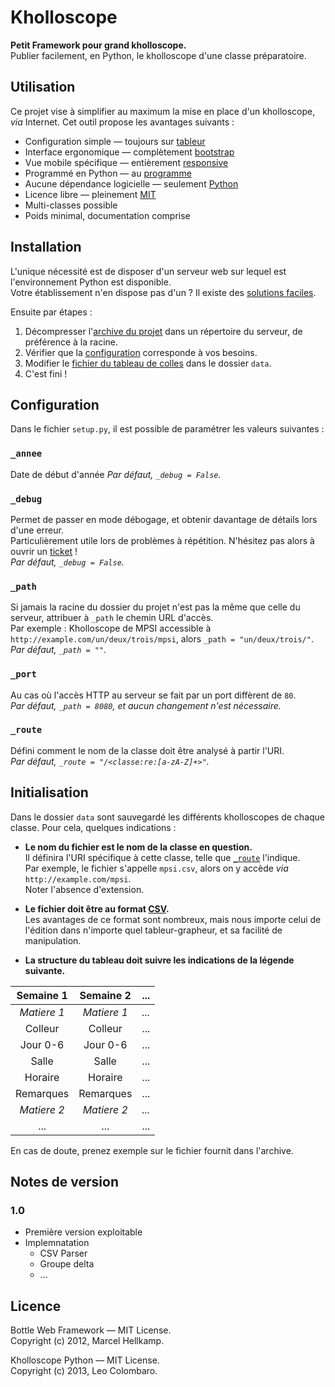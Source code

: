 ﻿Kholloscope
===========

**Petit Framework pour grand kholloscope.**  
Publier facilement, en Python, le kholloscope d'une classe préparatoire.

Utilisation
-----------

Ce projet vise à simplifier au maximum la mise en place d'un kholloscope, *via* Internet.
Cet outil propose les avantages suivants :

* Configuration simple — toujours sur [tableur](http://fr.wikipedia.org/wiki/Tableur)
* Interface ergonomique — complètement [bootstrap](http://getbootstrap.com)
* Vue mobile spécifique — entièrement [responsive](http://fr.wikipedia.org/wiki/Site_web_adaptatif)
* Programmé en Python — au [programme](http://python-prepa.github.io)
* Aucune dépendance logicielle — seulement [Python](http://www.python.org)
* Licence libre — pleinement [MIT](LICENSE)
* Multi-classes possible
* Poids minimal, documentation comprise

Installation
------------

L'unique nécessité est de disposer d'un serveur web sur lequel
est l'environnement Python est disponible.  
Votre établissement n'en dispose pas d'un ? Il existe des 
[solutions faciles](http://wiki.python.org/moin/FreeHosts).

Ensuite par étapes :

1. Décompresser l'[archive du projet](https://github.com/LeoColomb/kholloscope/archive/master.zip) 
dans un répertoire du serveur, de préférence à la racine.
2. Vérifier que la [configuration](#configuration) corresponde à vos besoins.
3. Modifier le [fichier du tableau de colles](#initialisation) dans le dossier `data`.
4. C'est fini !

Configuration
-------------

Dans le fichier `setup.py`, il est possible de paramétrer les valeurs suivantes :

### `_annee`
Date de début d'année
_Par défaut, `_debug = False`._

### `_debug`
Permet de passer en mode débogage, et obtenir davantage de détails lors d'une erreur.  
Particulièrement utile lors de problèmes à répétition. N'hésitez pas alors à ouvrir un 
[ticket](https://github.com/LeoColomb/kholloscope/issues/new) !  
_Par défaut, `_debug = False`._

### `_path`
Si jamais la racine du dossier du projet n'est pas la même que celle 
du serveur, attribuer à `_path` le chemin URL d'accès.  
Par exemple : Kholloscope de MPSI accessible à `http://example.com/un/deux/trois/mpsi`,
alors `_path = "un/deux/trois/"`.  
_Par défaut, `_path = ""`._

### `_port`
Au cas où l'accès HTTP au serveur se fait par un port diffèrent de `80`.  
_Par défaut, `_path = 8080`, et aucun changement n'est nécessaire._

### `_route`
Défini comment le nom de la classe doit être analysé à partir l'URI.  
_Par défaut, `_route = "/<classe:re:[a-zA-Z]+>"`._

Initialisation
--------------

Dans le dossier `data` sont sauvegardé les différents kholloscopes de chaque
classe. Pour cela, quelques indications :

* **Le nom du fichier est le nom de la classe en question.**  
Il définira l'URI spécifique à cette classe, telle que [`_route`](#_route) l'indique.  
Par exemple, le fichier s'appelle `mpsi.csv`, alors on y accède *via* `http://example.com/mpsi`.  
Noter l'absence d'extension.

* **Le fichier doit être au format [CSV](http://fr.wikipedia.org/wiki/Comma-separated_values).**  
Les avantages de ce format sont nombreux, mais nous importe celui de l'édition dans n'importe
quel tableur-grapheur, et sa facilité de manipulation. 

* **La structure du tableau doit suivre les indications de la légende suivante.**  

| Semaine 1 | Semaine 2 | ... | 
|:---------:|:---------:|:---:|
|*Matiere 1*|*Matiere 1*|*...*|
| Colleur   | Colleur   | ... |
| Jour 0-6  | Jour 0-6  | ... |
| Salle     | Salle     | ... |
| Horaire   | Horaire   | ... |
| Remarques | Remarques | ... |
|*Matiere 2*|*Matiere 2*|*...*|
| ...       | ...       | ... |

En cas de doute, prenez exemple sur le fichier fournit dans l'archive.

Notes de version
----------------

### 1.0

* Première version exploitable
* Implemnatation
  * CSV Parser
  * Groupe delta
  * ...

Licence
-------

Bottle Web Framework — MIT License.  
Copyright (c) 2012, Marcel Hellkamp.  

Kholloscope Python — MIT License.  
Copyright (c) 2013, Leo Colombaro.  
